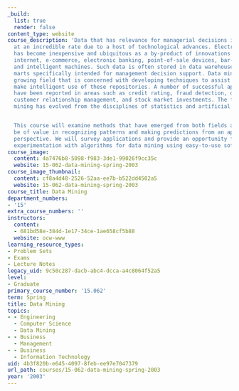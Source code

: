 ```yaml
---
_build:
  list: true
  render: false
content_type: website
course_description: 'Data that has relevance for managerial decisions is accumulating
  at an incredible rate due to a host of technological advances. Electronic data capture
  has become inexpensive and ubiquitous as a by-product of innovations such as the
  internet, e-commerce, electronic banking, point-of-sale devices, bar-code readers,
  and intelligent machines. Such data is often stored in data warehouses and data
  marts specifically intended for management decision support. Data mining is a rapidly
  growing field that is concerned with developing techniques to assist managers to
  make intelligent use of these repositories. A number of successful applications
  have been reported in areas such as credit rating, fraud detection, database marketing,
  customer relationship management, and stock market investments. The field of data
  mining has evolved from the disciplines of statistics and artificial intelligence.


  This course will examine methods that have emerged from both fields and proven to
  be of value in recognizing patterns and making predictions from an applications
  perspective. We will survey applications and provide an opportunity for hands-on
  experimentation with algorithms for data mining using easy-to-use software and cases.'
course_image:
  content: 4a7476b8-5098-f983-3de1-99026f9cc35c
  website: 15-062-data-mining-spring-2003
course_image_thumbnail:
  content: cf8a4d48-2526-52aa-ee7b-b522dd4502a5
  website: 15-062-data-mining-spring-2003
course_title: Data Mining
department_numbers:
- '15'
extra_course_numbers: ''
instructors:
  content:
  - 681bd58e-384d-1e17-34ce-1ae658cf5b88
  website: ocw-www
learning_resource_types:
- Problem Sets
- Exams
- Lecture Notes
legacy_uid: 9c50c287-dacb-abc4-dcca-a4c8064f52a5
level:
- Graduate
primary_course_number: '15.062'
term: Spring
title: Data Mining
topics:
- - Engineering
  - Computer Science
  - Data Mining
- - Business
  - Management
- - Business
  - Information Technology
uid: 4b3f820b-e645-4097-8feb-ee97e7047379
url_path: courses/15-062-data-mining-spring-2003
year: '2003'
---
```

